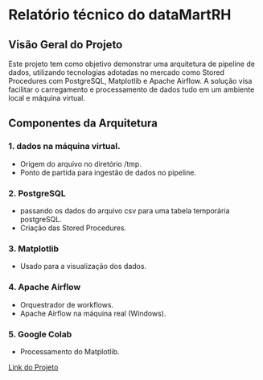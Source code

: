 <h1>Relatório técnico do dataMartRH</h1>
<h2>Visão Geral do Projeto</h2>
<p>Este projeto tem como objetivo demonstrar uma arquitetura de pipeline de dados, utilizando tecnologias adotadas no mercado como Stored Procedures com PostgreSQL, Matplotlib e Apache Airflow. A solução visa facilitar o carregamento e processamento de dados tudo em um ambiente local e máquina virtual.</p>

<h2>Componentes da Arquitetura</h2>

<h3>1. dados na máquina virtual.</h3>
<ul>
  <li>Origem do arquivo no diretório /tmp.</li>
  <li>Ponto de partida para ingestão de dados no pipeline.</li>
</ul>

<h3>2. PostgreSQL</h3>
<ul>
  <li>passando os dados do arquivo csv para uma tabela temporária postgreSQL.</li>
  <li>Criação das Stored Procedures.</li>
</ul>

<h3>3. Matplotlib</h3>
<ul>
  <li>Usado para a visualização dos dados.</li>
</ul>

<h3>4. Apache Airflow</h3>
<ul>
  <li>Orquestrador de workflows.</li>
  <li>Apache Airflow na máquina real (Windows).</li>
</ul>

<h3>5. Google Colab</h3>
<ul>
  <li>Processamento do Matplotlib.</li>
</ul>

<a href="https://onedrive.live.com/:w:/g/personal/AA4F3523DB9603B9/EWSdfhu2YspNmWbcu_sEWecBEM-dTqZWrCX1OgsYSjdKrA?resid=AA4F3523DB9603B9!s1b7e9d6462b64dca9966dcbbfb0459e7&ithint=file%2Cdocx&e=iFOAXB&migratedtospo=true&redeem=aHR0cHM6Ly8xZHJ2Lm1zL3cvYy9hYTRmMzUyM2RiOTYwM2I5L0VXU2RmaHUyWXNwTm1XYmN1X3NFV2VjQkVNLWRUcVpXckNYMU9nc1lTamRLckE_ZT1pRk9BWEI">Link do Projeto</a>
